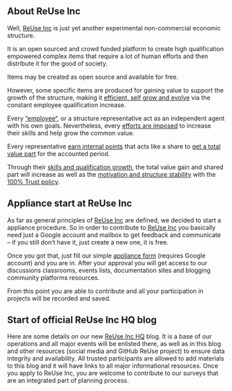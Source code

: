 ## About ReUse Inc

Well, [ReUse Inc](https://pizza-soft.ru/2020/04/30/about-reuse-inc/) is just yet another experimental non-commercial economic structure.

It is an open sourced and crowd funded platform to create high qualification empowered complex items that require a lot of human efforts and then distribute it for the good of society.

Items may be created as open source and available for free.

However, some specific items are produced for gaining value to support the growth of the structure, making it [efficient, self grow and evolve](https://pizza-soft.ru/2020/04/30/the-efficiency-at-reuse-inc/) via the constant employee qualification increase.

Every [“employee“](https://pizza-soft.ru/2020/04/30/employees-of-reuse-inc/), or a structure representative act as an independent agent with his own goals. Nevertheless, every [efforts are imposed](https://pizza-soft.ru/2020/04/30/the-time-in-reuse-inc/) to increase their skills and help grow the common value.

Every representative [earn internal points](https://pizza-soft.ru/2020/04/30/career-plan-in-reuse-inc/) that acts like a share to [get a total value part](https://pizza-soft.ru/2020/04/30/value-share-parts/) for the accounted period.

Through their [skills and qualification growth](https://pizza-soft.ru/2020/04/30/what-do-i-get-from-reuse-inc/), the total value gain and shared part will increase as well as the [motivation and structure stability](https://pizza-soft.ru/2020/04/30/discuss-it-all-in-reuse-inc/) with the [100% Trust policy](https://pizza-soft.ru/2020/04/30/trust-100-policy/). 

## Appliance start at ReUse Inc

As far as general principles of [ReUse Inc](https://pizza-soft.ru/2020/04/30/about-reuse-inc/) are defined, we decided to start a appliance procedure.
So in order to contribute to [ReUse Inc](https://pizza-soft.ru/2020/04/30/about-reuse-inc/) you basically need just a Google account and mailbox to get feedback and communicate – if you still don’t have it, just create a new one, it is free.

Once you got that, just fill our simple [appliance form](https://docs.google.com/forms/d/e/1FAIpQLScIZ_FEioUPb7wMeksiaKtOu8moIuYpHkFYF41_myqZ5nZTaA/viewform) (requires Google account) and you are in.
After your approval you will get access to our discussions classrooms, events lists, documentation sites and blogging community platforms resources.

From this point you are able to contribute and all your participation in projects will be recorded and saved.

## Start of official ReUse Inc HQ blog

Here are some details on our new [ReUse Inc HQ](https://reuse-inc.blogspot.com/) blog.
It is a base of our operations and all major events will be enlisted there, as well as in this blog and other resources (social media and GitHub ReUse project) to ensure data integrity and availability.
All trusted participants are allowed to add materials to this blog and it will have links to all major informational resources.
Once you apply to ReUse Inc, you are welcome to contribute to our surveys that are an integrated part of planning process.


